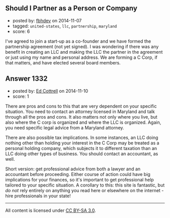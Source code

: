 ## Should I Partner as a Person or Company

- posted by: [fbhdev](https://stackexchange.com/users/1117262/fbhdev) on 2014-11-07
- tagged: `united-states`, `llc`, `partnership`, `maryland`
- score: 6

I've agreed to join a start-up as a co-founder and we have formed the partnership agreement (not yet signed). I was wondering if there was any benefit in creating an LLC and making the LLC the partner in the agreement or just using my name and personal address. We are forming a C Corp, if that matters, and have elected several board members.


## Answer 1332

- posted by: [Ed Cottrell](https://stackexchange.com/users/2348349/ed-cottrell) on 2014-11-10
- score: 1

There are pros and cons to this that are very dependent on your specific situation. You need to contact an attorney licensed in Maryland and talk through all the pros and cons. It also matters not only where you live, but also where the C corp is organized and where the LLC is organized. Again, you need specific legal advice from a Maryland attorney.

There are also possible tax implications. In some instances, an LLC doing nothing other than holding your interest in the C Corp may be treated as a personal holding company, which subjects it to different taxation than an LLC doing other types of business. You should contact an accountant, as well.

Short version: get professional advice from both a lawyer and an accountant before proceeding. Either course of action could have big implications for your finances, so it's important to get professional help tailored to your specific situation. A corollary to this: this site is fantastic, but *do not* rely entirely on anything you read here or elsewhere on the internet - hire professionals in your state!



---

All content is licensed under [CC BY-SA 3.0](https://creativecommons.org/licenses/by-sa/3.0/).
